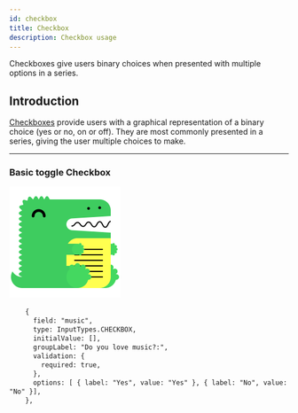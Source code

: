 ```yaml
---
id: checkbox
title: Checkbox
description: Checkbox usage
---
```


Checkboxes give users binary choices when presented with multiple options in a series.

## Introduction

[Checkboxes](./checkbox.md) provide users with a graphical representation of a binary choice (yes or no, on or off). They are most commonly presented in a series, giving the user multiple choices to make.

---

### Basic toggle Checkbox

![Docosaurus](../../static/img/docusaurus.png)
```tsx
    {
      field: "music",
      type: InputTypes.CHECKBOX,
      initialValue: [],
      groupLabel: "Do you love music?:",
      validation: {
        required: true,
      },
      options: [ { label: "Yes", value: "Yes" }, { label: "No", value: "No" }],
    },
```
